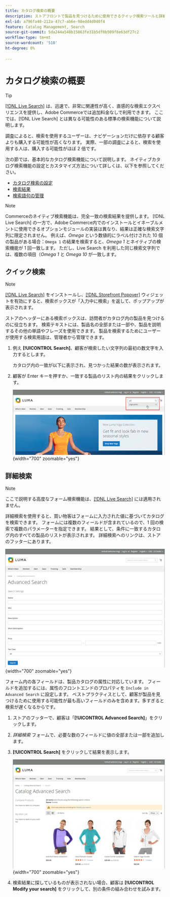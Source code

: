 ```yaml
---
title: カタログ検索の概要
description: ストアフロントで製品を見つけるために使用できるクイック検索ツールと詳細検索ツールについて説明します。
exl-id: a796fa48-212a-47c7-ab6e-98edd4d040f4
feature: Catalog Management, Search
source-git-commit: 5da244a548b15863fe31b5df8b509f8e63df27c2
workflow-type: tm+mt
source-wordcount: '510'
ht-degree: 0%

---
```


# カタログ検索の概要

>[!TIP]
>
>[[!DNL Live Search]](https://experienceleague.adobe.com/docs/commerce/live-search/overview.html) は、迅速で、非常に関連性が高く、直感的な検索エクスペリエンスを提供し、Adobe Commerceでは追加料金なしで利用できます。 ここでは、[!DNL Live Search] とは異なる可能性のある標準の検索機能について説明します。

調査によると、検索を使用するユーザーは、ナビゲーションだけに依存する顧客よりも購入する可能性が高くなります。 実際、一部の調査によると、検索を使用する人は、購入する可能性がほぼ 2 倍です。

次の節では、基本的なカタログ検索機能について説明します。 ネイティブカタログ検索機能の設定とカスタマイズ方法について詳しくは、以下を参照してください。

- [カタログ検索の設定](search-configuration.md)
- [検索結果](search-results.md)
- [検索語句の管理](search-terms.md)

>[!NOTE]
>
>Commerceのネイティブ検索機能は、完全一致の検索結果を提供します。 [!DNL Live Search] の一方で、Adobe Commerce内でのインストールとイネーブルメントに使用できるオプションモジュールの実装は異なり、結果は正確な検索文字列に限定されません。 例えば、_Omega_ という数値的にラベル付けされた 10 個の製品がある場合：`Omega 1` の結果を検索すると、_Omega 1_ とネイティブの検索機能が 1 回一致します。 ただし、Live Search を利用した同じ検索文字列では、複数の項目（_Omega 1_ と _Omega 10_ が一致します。

## クイック検索

>[!NOTE]
>
>[[!DNL Live Search]](https://experienceleague.adobe.com/en/docs/commerce/live-search/overview) をインストールし、[[!DNL Storefront Popover]](https://experienceleague.adobe.com/en/docs/commerce/live-search/live-search-storefront/storefront-popover) ウィジェットを有効にすると、検索ボックスが「入力中に検索」を返して、ポップアップが表示されます。

ストアのヘッダーにある検索ボックスは、訪問者がカタログ内の製品を見つけるのに役立ちます。 検索テキストには、製品名の全部または一部や、製品を説明するその他の単語やフレーズを使用できます。 製品を検索するためにユーザーが使用する検索用語は、管理者から管理できます。

1. 例え **[!UICONTROL Search]**、顧客が検索したい文字列の最初の数文字を入力するとします。

   カタログ内の一致が以下に表示され、見つかった結果の数が表示されます。

1. 顧客が Enter キーを押すか、一致する製品のリスト内の結果をクリックします。

   ![ 検索 ](./assets/storefront-search-box.png){width="700" zoomable="yes"}

## 詳細検索

>[!NOTE]
>
>ここで説明する高度なフォーム検索機能は、[[!DNL Live Search]](https://experienceleague.adobe.com/docs/commerce/live-search/overview.html) には適用されません。

詳細検索を使用すると、買い物客はフォームに入力された値に基づいてカタログを検索できます。 フォームには複数のフィールドが含まれているので、1 回の検索で複数のパラメーターを指定できます。 結果として、条件に一致するカタログ内のすべての製品のリストが表示されます。 詳細検索へのリンクは、ストアのフッターにあります。

![ 詳細検索 ](./assets/storefront-search-advanced.png){width="700" zoomable="yes"}

フォーム内の各フィールドは、製品カタログの属性に対応しています。 フィールドを追加するには、属性のフロントエンドのプロパティを `Include in Advanced Search` に設定します。 ベストプラクティスとして、顧客が製品を見つけるために使用する可能性が最も高いフィールドのみを含めます。多すぎると検索が遅くなるからです。

1. ストアのフッターで、顧客は「**[!UICONTROL Advanced Search]**」をクリックします。

1. _詳細検索_ フォームで、必要な数のフィールドに値の全部または一部を追加します。

1. **[!UICONTROL Search]** をクリックして結果を表示します。

   ![ 検索結果 ](./assets/storefront-search-advanced-results-modify.png){width="700" zoomable="yes"}

1. 検索結果に探しているものが表示されない場合、顧客は **[!UICONTROL Modify your search]** をクリックして、別の条件の組み合わせを試みます。
